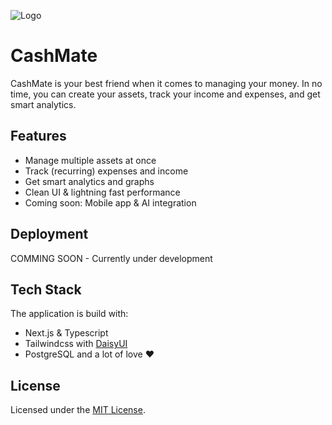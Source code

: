 
![Logo](https://i.imgur.com/6zqr1OP.png)


# CashMate

CashMate is your best friend when it comes to managing your money. In no time, you can create your assets, track your income and expenses, and get smart analytics.


## Features

- Manage multiple assets at once
- Track (recurring) expenses and income
- Get smart analytics and graphs
- Clean UI & lightning fast performance
- Coming soon: Mobile app & AI integration


## Deployment

COMMING SOON - Currently under development


## Tech Stack

The application is build with:
- Next.js & Typescript
- Tailwindcss with [DaisyUI](https://daisyui.com/)
- PostgreSQL
and a lot of love ❤️

## License

Licensed under the [MIT License](https://github.com/CashMateX/cashmate/blob/main/LICENSE).

